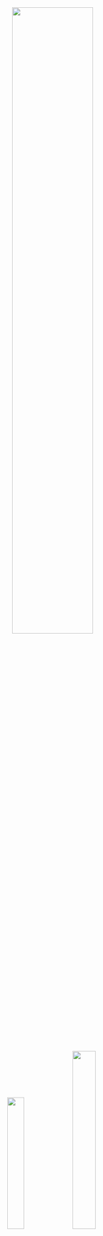 <div align="center">
  <img src="http://github-readme-streak-stats.herokuapp.com?user=schr1k&theme=midnight-purple&hide_border=true&border_radius=0&date_format=j%20M%5B%20Y%5D&card_width=500&dates=9745F5&background=000000&border=9745F5&stroke=9745F5&ring=9745F5&fire=9745F5&currStreakNum=9745F5&sideNums=9745F5&currStreakLabel=9745F5&sideLabels=9745F5&excludeDaysLabel=9745F5" alt="" width=60%/>
</div>
<div align="center">
  <img src="https://github-readme-stats.vercel.app/api/top-langs/?username=schr1k&hide_border=true&bg_color=000000&text_color=9745F5&title_color=9745F5" alt="" width=27.5%>
  <img src="https://github-readme-stats.vercel.app/api?username=schr1k&show_icons=true&hide_border=true&bg_color=000000&text_color=9745F5&title_color=9745F5&icon_color=9745F5&hide_rank=true&hide=prs,contribs" alt=""  width=32%/>
</div>
